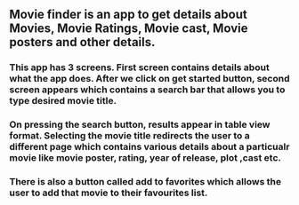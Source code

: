 ## Movie finder is an app to get details about Movies,  Movie Ratings, Movie cast, Movie posters and other details.
### This app has 3 screens. First screen contains details about what the app does. After we click on get started button, second screen appears which contains a search bar that allows you to type desired movie title.
### On pressing the search button, results appear in table view format. Selecting the movie title redirects the user to a different page which contains various details about a particualr movie like movie poster, rating, year of release, plot ,cast etc.
### There is also a button called add to favorites which allows the user to add that movie to their favourites list.
